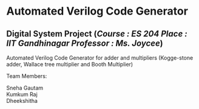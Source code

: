 # Automated Verilog Code Generator
## Digital System Project                          (*Course : ES 204 Place : IIT Gandhinagar Professor : Ms. Joycee*)

Automated Verilog Code Generator for adder and multipliers (Kogge-stone adder, Wallace tree multiplier and Booth Multiplier)

Team Members:

Sneha Gautam                                      
Kumkum Raj                                                     
Dheekshitha                                                                           
